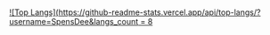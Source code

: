 ###
[![Top Langs](https://github-readme-stats.vercel.app/api/top-langs/?username=SpensDee&langs_count = 8](https://github.com/anuraghazra/github-readme-stats)
